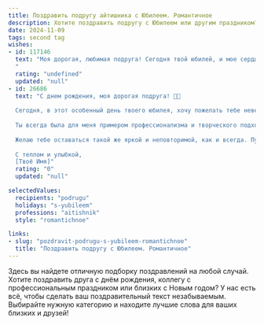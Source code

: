 ```yaml
---
title: Поздравить подругу айтишника с Юбилеем. Романтичное
description: Хотите поздравить подругу с Юбилеем или другим праздником? Наш ИИ создаст незабываемое поздравление, а вы обязательно выделитесь среди других.  
date: 2024-11-09
tags: second tag
wishes:
- id: 117146
  text: "Моя дорогая, любимая подруга! Сегодня твой юбилей, и мое сердце переполняет нежность и восхищение тобой. Ты — невероятная женщина, умная, талантливая,  истинный профессионал в своем сложном, но невероятно увлекательном мире IT.  Ты  сияешь, как  звезда,  освещая своим  светом  все вокруг.  Пусть  твоя жизнь  будет  наполнена  яркими  красками,  радостью,  любовью и  удачей.  Пусть  каждый  день  приносит  тебе  новые  достижения и  вдохновение.  С юбилеем, моя  дорогая!  Я  безумно  тебя  люблю  и  ценю!
  "
  rating: "undefined"
  updated: "null"
- id: 26686
  text: "С днем рождения, моя дорогая подруга! 🎉🎈
  
  Сегодня, в этот особенный день твоего юбилея, хочу пожелать тебе невероятных успехов и ярких моментов в твоей удивительной айтишной жизни. Пусть каждый строчка кода, который ты пишешь, приносит тебе радость и удовлетворение. 💻🌟
  
  Ты всегда была для меня примером профессионализма и творческого подхода, и я уверена, что твои проекты будут только процветать. Пусть твои идеи станут реальностью, а твои мечты – достижимыми целями. 🌈✨
  
  Желаю тебе оставаться такой же яркой и неповторимой, как и всегда. Пусть в твоей жизни будет много любви, поддержки и вдохновения. С днём рождения, любимая! 💖🎂
  
  С теплом и улыбкой,
  [Твоё Имя]"
  rating: "0"
  updated: "null"

selectedValues:
  recipients: "podrugu"
  holidays: "s-yubileem"
  professions: "aitishnik"
  style: "romantichnoe"

links:
- slug: "pozdravit-podrugu-s-yubileem-romantichnoe"
  title: "Поздравить подругу с Юбилеем. Романтичное"
---
```


Здесь вы найдете отличную подборку поздравлений на любой случай. 
Хотите поздравить друга с днём рождения, коллегу с профессиональным праздником или близких с Новым годом? У нас есть всё, чтобы сделать ваш поздравительный текст незабываемым. Выбирайте нужную категорию и находите лучшие слова для ваших близких и друзей!
